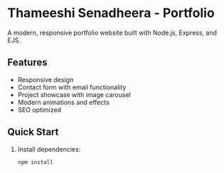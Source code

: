 # Thameeshi Senadheera - Portfolio

A modern, responsive portfolio website built with Node.js, Express, and EJS.

## Features
- Responsive design
- Contact form with email functionality
- Project showcase with image carousel
- Modern animations and effects
- SEO optimized

## Quick Start

1. Install dependencies:
   ```bash
   npm install
